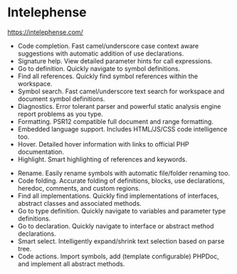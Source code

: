 # Intelephense
https://intelephense.com/

* Code completion. Fast camel/underscore case context aware suggestions with automatic addition of use declarations.
* Signature help. View detailed parameter hints for call expressions.
* Go to definition. Quickly navigate to symbol definitions.
* Find all references. Quickly find symbol references within the workspace.
* Symbol search. Fast camel/underscore text search for workspace and document symbol definitions.
* Diagnostics. Error tolerant parser and powerful static analysis engine report problems as you type.
* Formatting. PSR12 compatible full document and range formatting.
* Embedded language support. Includes HTML/JS/CSS code intelligence too.
* Hover. Detailed hover information with links to official PHP documentation.
* Highlight. Smart highlighting of references and keywords.

+ Rename. Easily rename symbols with automatic file/folder renaming too.
+ Code folding. Accurate folding of definitions, blocks, use declarations, heredoc, comments, and custom regions.
+ Find all implementations. Quickly find implementations of interfaces, abstract classes and associated methods.
+ Go to type definition. Quickly navigate to variables and parameter type definitions.
+ Go to declaration. Quickly navigate to interface or abstract method declarations.
+ Smart select. Intelligently expand/shrink text selection based on parse tree.
+ Code actions. Import symbols, add (template configurable) PHPDoc, and implement all abstract methods.
